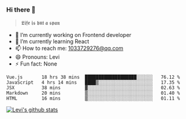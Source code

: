 ### Hi there 👋

> 𝕷𝖎𝖋𝖊 𝖎𝖘 𝖇𝖚𝖙 𝖆 𝖘𝖕𝖆𝖓

- 🔭 I’m currently working on Frontend developer
- 🌱 I’m currently learning React
- 📫 How to reach me: 1033729276@qq.com
- 😄 Pronouns: Levi
- ⚡ Fun fact: None


<!--START_SECTION:waka-->
```text
Vue.js       18 hrs 38 mins  ███████████████████░░░░░░   76.12 % 
JavaScript   4 hrs 14 mins   ████▒░░░░░░░░░░░░░░░░░░░░   17.35 % 
JSX          38 mins         ▓░░░░░░░░░░░░░░░░░░░░░░░░   02.63 % 
Markdown     20 mins         ▒░░░░░░░░░░░░░░░░░░░░░░░░   01.40 % 
HTML         16 mins         ▒░░░░░░░░░░░░░░░░░░░░░░░░   01.11 % 
```
<!--END_SECTION:waka-->


[![Levi's github stats](https://github-readme-stats.vercel.app/api?username=chaossssss)](https://github.com/anuraghazra/github-readme-stats)